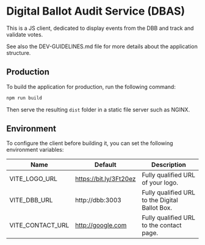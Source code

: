 # Digital Ballot Audit Service (DBAS)

This is a JS client, dedicated to display events from the DBB and track and validate votes.

See also the DEV-GUIDELINES.md file for more details about the application structure.

## Production

To build the application for production, run the following command:

```bash
npm run build
```

Then serve the resulting `dist` folder in a static file server such as NGINX.

## Environment

To configure the client before building it, you can set the following environment variables:

| Name | Default | Description | 
| ---- | ------- | ----------- |
| VITE_LOGO_URL | https://bit.ly/3Ft20ez | Fully qualified URL of your logo. |
| VITE_DBB_URL | http://dbb:3003 | Fully qualified URL to the Digital Ballot Box. |
| VITE_CONTACT_URL | http://google.com | Fully qualified URL to the contact page. |
